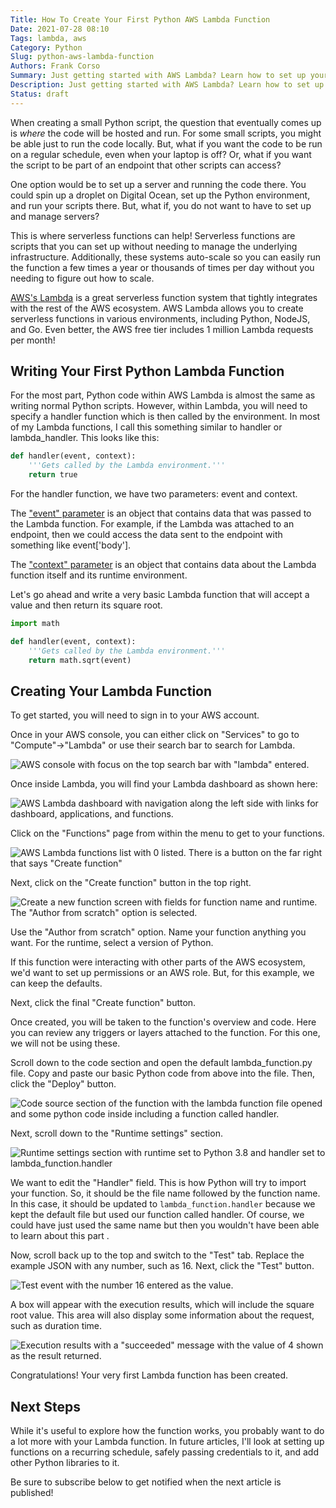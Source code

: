 ```yaml
---
Title: How To Create Your First Python AWS Lambda Function
Date: 2021-07-28 08:10
Tags: lambda, aws
Category: Python
Slug: python-aws-lambda-function
Authors: Frank Corso
Summary: Just getting started with AWS Lambda? Learn how to set up your first Python Lambda function.
Description: Just getting started with AWS Lambda? Learn how to set up your first Python Lambda function.
Status: draft
---
```

When creating a small Python script, the question that eventually comes up is *where* the code will be hosted and run. For some small scripts, you might be able just to run the code locally. But, what if you want the code to be run on a regular schedule, even when your laptop is off? Or, what if you want the script to be part of an endpoint that other scripts can access?

One option would be to set up a server and running the code there. You could spin up a droplet on Digital Ocean, set up the Python environment, and run your scripts there. But, what if, you do not want to have to set up and manage servers?

This is where serverless functions can help! Serverless functions are scripts that you can set up without needing to manage the underlying infrastructure. Additionally, these systems auto-scale so you can easily run the function a few times a year or thousands of times per day without you needing to figure out how to scale. 

[AWS's Lambda](https://aws.amazon.com/lambda/) is a great serverless function system that tightly integrates with the rest of the AWS ecosystem. AWS Lambda allows you to create serverless functions in various environments, including Python, NodeJS, and Go. Even better, the AWS free tier includes 1 million Lambda requests per month!

## Writing Your First Python Lambda Function

For the most part, Python code within AWS Lambda is almost the same as writing normal Python scripts. However, within Lambda, you will need to specify a handler function which is then called by the environment. In most of my Lambda functions, I call this something similar to handler or lambda_handler. This looks like this:

```python
def handler(event, context):
    '''Gets called by the Lambda environment.'''
    return true
```

For the handler function, we have two parameters: event and context. 

The ["event" parameter](https://docs.aws.amazon.com/lambda/latest/dg/gettingstarted-concepts.html#gettingstarted-concepts-event) is an object that contains data that was passed to the Lambda function. For example, if the Lambda was attached to an endpoint, then we could access the data sent to the endpoint with something like event['body'].

The ["context" parameter](https://docs.aws.amazon.com/lambda/latest/dg/python-context.html) is an object that contains data about the Lambda function itself and its runtime environment.

Let's go ahead and write a very basic Lambda function that will accept a value and then return its square root.

```python
import math

def handler(event, context):
    '''Gets called by the Lambda environment.'''
    return math.sqrt(event)
```

## Creating Your Lambda Function

To get started, you will need to sign in to your AWS account.

Once in your AWS console, you can either click on "Services" to go to "Compute"->"Lambda" or use their search bar to search for Lambda.

![AWS console with focus on the top search bar with "lambda" entered.]({static}/images/aws-console-lambda-search.png)

Once inside Lambda, you will find your Lambda dashboard as shown here:

![AWS Lambda dashboard with navigation along the left side with links for dashboard, applications, and functions.]({static}/images/aws-lambda-dashboard.png)

Click on the "Functions" page from within the menu to get to your functions.

![AWS Lambda functions list with 0 listed. There is a button on the far right that says "Create function"]({static}/images/aws-lambda-functions.png)

Next, click on the "Create function" button in the top right.

![Create a new function screen with fields for function name and runtime. The "Author from scratch" option is selected.]({static}/images/aws-lambda-create-function.png)

Use the "Author from scratch" option. Name your function anything you want. For the runtime, select a version of Python.

If this function were interacting with other parts of the AWS ecosystem, we'd want to set up permissions or an AWS role. But, for this example, we can keep the defaults.

Next, click the final "Create function" button.

Once created, you will be taken to the function's overview and code. Here you can review any triggers or layers attached to the function. For this one, we will not be using these.

Scroll down to the code section and open the default lambda_function.py file. Copy and paste our basic Python code from above into the file. Then, click the "Deploy" button.

![Code source section of the function with the lambda function file opened and some python code inside including a function called handler.]({static}/images/aws-lambda-code.png)

Next, scroll down to the "Runtime settings" section.

![Runtime settings section with runtime set to Python 3.8 and handler set to lambda_function.handler]({static}/images/aws-lambda-runtime-settings.png)

We want to edit the "Handler" field. This is how Python will try to import your function. So, it should be the file name followed by the function name. In this case, it should be updated to `lambda_function.handler` because we kept the default file but used our function called handler. Of course, we could have just used the same name but then you wouldn't have been able to learn about this part .

Now, scroll back up to the top and switch to the "Test" tab. Replace the example JSON with any number, such as 16. Next, click the "Test" button.

![Test event with the number 16 entered as the value.]({static}/images/aws-lambda-test.png)

A box will appear with the execution results, which will include the square root value. This area will also display some information about the request, such as duration time.

![Execution results with a "succeeded" message with the value of 4 shown as the result returned.]({static}/images/aws-lambda-test-results.png)

Congratulations! Your very first Lambda function has been created.

## Next Steps

While it's useful to explore how the function works, you probably want to do a lot more with your Lambda function. In future articles, I'll look at setting up functions on a recurring schedule, safely passing credentials to it, and add other Python libraries to it.

Be sure to subscribe below to get notified when the next article is published!
